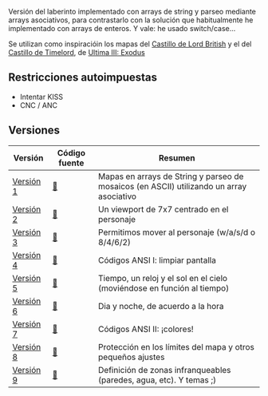 
Versión del laberinto implementado con arrays de string y parseo mediante arrays asociativos, para contrastarlo con la solución que habitualmente he implementado con arrays de enteros. Y vale: he usado switch/case...

Se utilizan como inspiracióin los mapas del [Castillo de Lord British](https://userpages.monmouth.com/~colonel/videogames/ultimaexodus/british.html) y el del [Castillo de Timelord](https://userpages.monmouth.com/~colonel/videogames/ultimaexodus/time.html), de [Ultima III: Exodus](https://es.wikipedia.org/wiki/Ultima_III:_Exodus)

## Restricciones autoimpuestas

- Intentar KISS
- CNC / ANC

## Versiones

|Versión|Código fuente|Resumen
|-|-|-
|[Versión 1](docs/version1.md)|[:scroll:](ArrayAsociativo001.java)|Mapas en arrays de String y parseo de mosaicos (en ASCII) utilizando un array asociativo
|[Versión 2](docs/version2.md)|[:scroll:](ArrayAsociativo002.java)|Un viewport de 7x7 centrado en el personaje
|[Versión 3](docs/version3.md)|[:scroll:](ArrayAsociativo003.java)|Permitimos mover al personaje (w/a/s/d o 8/4/6/2)
|[Versión 4](docs/version4.md)|[:scroll:](ArrayAsociativo004.java)|Códigos ANSI I: limpiar pantalla
|[Versión 5](docs/version5.md)|[:scroll:](ArrayAsociativo005.java)|Tiempo, un reloj y el sol en el cielo (moviéndose en función al tiempo)
|[Versión 6](docs/version6.md)|[:scroll:](ArrayAsociativo006.java)|Dia y noche, de acuerdo a la hora
|[Versión 7](docs/version7.md)|[:scroll:](ArrayAsociativo007.java)|Códigos ANSI II: ¡colores!
|[Versión 8](docs/version8.md)|[:scroll:](ArrayAsociativo008.java)|Protección en los límites del mapa y otros pequeños ajustes
|[Versión 9](docs/version9.md)|[:scroll:](ArrayAsociativo009.java)|Definición de zonas infranqueables (paredes, agua, etc). Y temas ;)